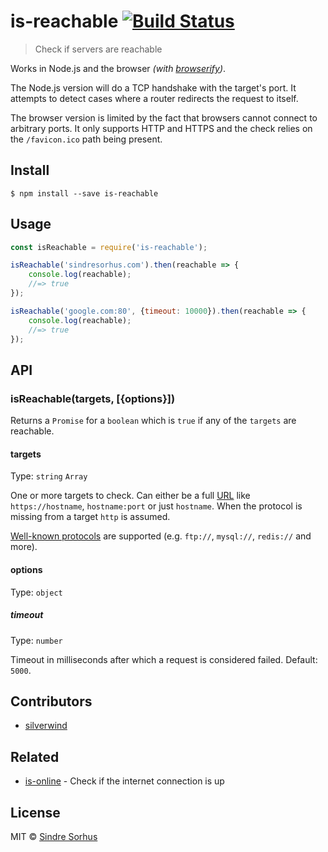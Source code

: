 # is-reachable [![Build Status](https://travis-ci.org/sindresorhus/is-reachable.svg?branch=master)](https://travis-ci.org/sindresorhus/is-reachable)

> Check if servers are reachable

Works in Node.js and the browser *(with [browserify](http://browserify.org))*.

The Node.js version will do a TCP handshake with the target's port. It attempts to detect cases where a router redirects the request to itself.

The browser version is limited by the fact that browsers cannot connect to arbitrary ports. It only supports HTTP and HTTPS and the check relies on the `/favicon.ico` path being present.

## Install

```
$ npm install --save is-reachable
```


## Usage

```js
const isReachable = require('is-reachable');

isReachable('sindresorhus.com').then(reachable => {
	console.log(reachable);
	//=> true
});

isReachable('google.com:80', {timeout: 10000}).then(reachable => {
	console.log(reachable);
	//=> true
});
```


## API

### isReachable(targets, [{options}])

Returns a `Promise` for a `boolean` which is `true` if any of the `targets` are reachable.

#### targets

Type: `string` `Array`

One or more targets to check. Can either be a full [URL](https://nodejs.org/api/url.html) like `https://hostname`, `hostname:port` or just `hostname`. When the protocol is missing from a target `http` is assumed.

[Well-known protocols][] are supported (e.g. `ftp://`, `mysql://`, `redis://` and more).

#### options
Type: `object`

##### timeout

Type: `number`

Timeout in milliseconds after which a request is considered failed. Default: `5000`.

## Contributors

- [silverwind](https://github.com/silverwind)


## Related

- [is-online](https://github.com/sindresorhus/is-online) - Check if the internet connection is up


## License

MIT © [Sindre Sorhus](https://sindresorhus.com)

[Well-known protocols]: http://www.iana.org/assignments/service-names-port-numbers/service-names-port-numbers.xhtml
